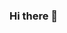 ### Hi there 👋

<!--
**panan183panan/panan183panan** is a ✨ _special_ ✨ repository because its `README.md` (this file) appears on your GitHub profile.

Here are some ideas to get you started:

- 🔭 I’m currently working on Hangzhou normal university.
- 🌱 I’m currently learning vue3 and react Hook && formily
- 👯 I’m looking to collaborate on The front-end technology
- 📫 How to reach me: 3234059020@qq.com
- 😄 Pronouns: He/him
-->
